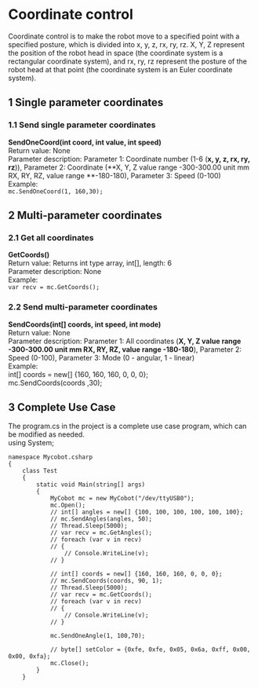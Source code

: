 # Coordinate control
Coordinate control is to make the robot move to a specified point with a specified posture, which is divided into x, y, z, rx, ry, rz. X, Y, Z represent the position of the robot head in space (the coordinate system is a rectangular coordinate system), and rx, ry, rz represent the posture of the robot head at that point (the coordinate system is an Euler coordinate system). <br>
## 1 Single parameter coordinates
### 1.1 Send single parameter coordinates<br>
**SendOneCoord(int coord, int value, int speed)**<br>
Return value: None<br>
Parameter description: Parameter 1: Coordinate number (1-6 (**x, y, z, rx, ry, rz**)), Parameter 2: Coordinate (**X, Y, Z value range -300-300.00 unit mm RX, RY, RZ, value range **-180-180), Parameter 3: Speed ​​(0-100)<br>
Example:<br>
	`mc.SendOneCoord(1, 160,30);`
## 2 Multi-parameter coordinates
### 2.1 Get all coordinates<br>
**GetCoords()**<br>
Return value: Returns int type array, int[], length: 6<br>
Parameter description: None<br>
Example:<br>
	`var recv = mc.GetCoords();`
### 2.2 Send multi-parameter coordinates<br>
**SendCoords(int[] coords, int speed, int mode)**<br>
Return value: None<br>
Parameter description: Parameter 1: All coordinates (**X, Y, Z value range -300-300.00 unit mm RX, RY, RZ, value range -180-180**), Parameter 2: Speed ​​(0-100), Parameter 3: Mode (0 - angular, 1 - linear)<br>
Example:<br>
	int[] coords = new[] {160, 160, 160, 0, 0, 0};<br>
	mc.SendCoords(coords ,30);<br>

## 3 Complete Use Case
The program.cs in the project is a complete use case program, which can be modified as needed. <br>
	using System;
	
	namespace Mycobot.csharp
	{
	    class Test 
	    {
	        static void Main(string[] args)
	        {
	            MyCobot mc = new MyCobot("/dev/ttyUSB0");
	            mc.Open();
	            // int[] angles = new[] {100, 100, 100, 100, 100, 100};
	            // mc.SendAngles(angles, 50);
	            // Thread.Sleep(5000);
	            // var recv = mc.GetAngles();
	            // foreach (var v in recv)
	            // {
	                // Console.WriteLine(v);
	            // }
	            
	            // int[] coords = new[] {160, 160, 160, 0, 0, 0};
	            // mc.SendCoords(coords, 90, 1);
	            // Thread.Sleep(5000);
	            // var recv = mc.GetCoords();
	            // foreach (var v in recv)
	            // {
	                // Console.WriteLine(v);
	            // }
	            
	            mc.SendOneAngle(1, 100,70);
	
	            // byte[] setColor = {0xfe, 0xfe, 0x05, 0x6a, 0xff, 0x00, 0x00, 0xfa};
	            mc.Close();
	        }
	    }
